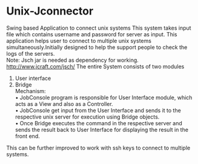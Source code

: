 # Unix-Jconnector
Swing based Application to connect unix systems
This system takes input file which contains username and password for server as input.
This application helps user to connect to multiple unix systems simultaneously.Initially designed to help the support people to check the logs of the servers.<br>
Note: Jsch jar is needed as dependency for working.<br>
http://www.jcraft.com/jsch/
The entire System consists of two modules<br>
1.	User interface<br>
2.	Bridge<br>
Mechanism:<br>
•	JobConsole program is responsible for User Interface module, which acts as a View and also as a Controller.<br>
•	JobConsole get input from the User Interface and sends it to the respective unix server for execution using Bridge objects.<br>
•	Once Bridge executes the command in the respective server and sends the result back to User Interface for displaying the result in the front end.

This can be further improved to work with ssh keys to connect to multiple systems.
